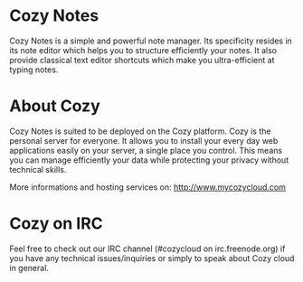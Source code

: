 # Cozy Notes

Cozy Notes is a simple and powerful note manager. Its specificity resides in
its note editor which helps you to structure efficiently your notes. It also
provide classical text editor shortcuts which make you ultra-efficient at
typing notes.


# About Cozy

Cozy Notes is suited to be deployed on the Cozy platform. Cozy is the personal
server for everyone. It allows you to install your every day web applications 
easily on your server, a single place you control. This means you can manage 
efficiently your data while protecting your privacy without technical skills.

More informations and hosting services on:
http://www.mycozycloud.com

# Cozy on IRC

Feel free to check out our IRC channel (#cozycloud on irc.freenode.org) if you have any technical issues/inquiries or simply to speak about Cozy cloud in general.
